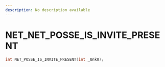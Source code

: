 ```yaml
---
description: No description available 
---
```


# NET\_NET_POSSE_IS_INVITE_PRESENT

```cpp
int NET_POSSE_IS_INVITE_PRESENT(int _Unk0);
```